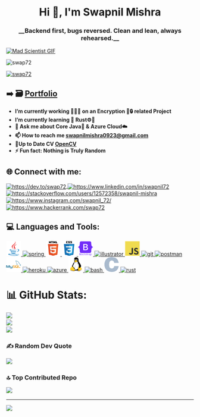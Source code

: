 <h1 align="center">Hi 👋, I'm Swapnil Mishra</h1>
<h3 align="center">__Backend first, bugs reversed.
Clean and lean, always rehearsed.__</h3>

[![Mad Scientist GIF](https://media.giphy.com/media/kyKuZzsa6bShl3SaHe/giphy.gif)](https://giphy.com/stickers/rickandmorty-season-4-episode-8-rick-and-morty-kyKuZzsa6bShl3SaHe)

<p align="left"> 
    <img src="https://komarev.com/ghpvc/?username=swap72&label=Profile%20views&color=0e75b6&style=flat" alt="swap72" /> 
</p>

<p align="left"> 
    <a href="https://github.com/ryo-ma/github-profile-trophy">
        <img src="https://github-profile-trophy.vercel.app/?username=swap72" alt="swap72" />
    </a> 
</p>

## ➡️ **🗃️ [Portfolio](https://swap72.github.io/portfolio/)**
- **I’m currently working 👨🏻‍💻 on an Encryption 🔑🔒 related Project**
- **I’m currently learning 🔬 Rust⚙️🦀**
- **💬 Ask me about Core Java🍵 & Azure Cloud☁️**
- **📫 How to reach me swapnilmishra0923@gmail.com**
- **📄Up to Date CV [OpenCV](https://bit.ly/cv0172)**
- **⚡ Fun fact: Nothing is Truly Random**

## 🌐 Connect with me:
<p align="left">
    <a href="https://dev.to/swap72" target="blank">
        <img align="center" src="https://raw.githubusercontent.com/rahuldkjain/github-profile-readme-generator/master/src/images/icons/Social/devto.svg" alt="https://dev.to/swap72" height="30" width="40" />
    </a>
    <a href="https://www.linkedin.com/in/swapnil72" target="blank">
        <img align="center" src="https://raw.githubusercontent.com/rahuldkjain/github-profile-readme-generator/master/src/images/icons/Social/linked-in-alt.svg" alt="https://www.linkedin.com/in/swapnil72" height="30" width="40" />
    </a>
    <a href="https://stackoverflow.com/users/12572358/swapnil-mishra" target="blank">
        <img align="center" src="https://raw.githubusercontent.com/rahuldkjain/github-profile-readme-generator/master/src/images/icons/Social/stack-overflow.svg" alt="https://stackoverflow.com/users/12572358/swapnil-mishra" height="30" width="40" />
    </a>
    <a href="https://www.instagram.com/swapnil_72/" target="blank">
        <img align="center" src="https://raw.githubusercontent.com/rahuldkjain/github-profile-readme-generator/master/src/images/icons/Social/instagram.svg" alt="https://www.instagram.com/swapnil_72/" height="30" width="40" />
    </a>
    <a href="https://www.hackerrank.com/swap72" target="blank">
        <img align="center" src="https://raw.githubusercontent.com/rahuldkjain/github-profile-readme-generator/master/src/images/icons/Social/hackerrank.svg" alt="https://www.hackerrank.com/swap72" height="30" width="40" />
    </a>
</p>

## 💻 Languages and Tools:
<p align="left"> 
    <a href="https://www.java.com" target="_blank" rel="noreferrer"> 
        <img src="https://raw.githubusercontent.com/devicons/devicon/master/icons/java/java-original.svg" alt="java" width="40" height="40"/> 
    </a> 
    <a href="https://spring.io/" target="_blank" rel="noreferrer"> 
        <img src="https://www.vectorlogo.zone/logos/springio/springio-icon.svg" alt="spring" width="40" height="40"/> 
    </a> 
    <a href="https://www.w3.org/html/" target="_blank" rel="noreferrer"> 
        <img src="https://raw.githubusercontent.com/devicons/devicon/master/icons/html5/html5-original-wordmark.svg" alt="html5" width="40" height="40"/> 
    </a> 
    <a href="https://www.w3schools.com/css/" target="_blank" rel="noreferrer"> 
        <img src="https://raw.githubusercontent.com/devicons/devicon/master/icons/css3/css3-original-wordmark.svg" alt="css3" width="40" height="40"/> 
    </a> 
    <a href="https://getbootstrap.com" target="_blank" rel="noreferrer"> 
        <img src="https://raw.githubusercontent.com/devicons/devicon/master/icons/bootstrap/bootstrap-plain-wordmark.svg" alt="bootstrap" width="40" height="40"/> 
    </a>
    <a href="https://www.adobe.com/in/products/illustrator.html" target="_blank" rel="noreferrer"> 
        <img src="https://www.vectorlogo.zone/logos/adobe_illustrator/adobe_illustrator-icon.svg" alt="illustrator" width="40" height="40"/> 
    </a> 
    <a href="https://developer.mozilla.org/en-US/docs/Web/JavaScript" target="_blank" rel="noreferrer"> 
        <img src="https://raw.githubusercontent.com/devicons/devicon/master/icons/javascript/javascript-original.svg" alt="javascript" width="40" height="40"/> 
    </a> 
    <a href="https://git-scm.com/" target="_blank" rel="noreferrer"> 
        <img src="https://www.vectorlogo.zone/logos/git-scm/git-scm-icon.svg" alt="git" width="40" height="40"/> 
    </a> 
    <a href="https://postman.com" target="_blank" rel="noreferrer"> 
        <img src="https://www.vectorlogo.zone/logos/getpostman/getpostman-icon.svg" alt="postman" width="40" height="40"/> 
    </a> 
    <a href="https://www.mysql.com/" target="_blank" rel="noreferrer"> 
        <img src="https://raw.githubusercontent.com/devicons/devicon/master/icons/mysql/mysql-original-wordmark.svg" alt="mysql" width="40" height="40"/> 
    </a>
    <a href="https://heroku.com" target="_blank" rel="noreferrer"> 
        <img src="https://www.vectorlogo.zone/logos/heroku/heroku-icon.svg" alt="heroku" width="40" height="40"/> 
    </a> 
    <a href="https://azure.microsoft.com/en-in/" target="_blank" rel="noreferrer"> 
        <img src="https://www.vectorlogo.zone/logos/microsoft_azure/microsoft_azure-icon.svg" alt="azure" width="40" height="40"/> 
    </a> 
    <a href="https://www.linux.org/" target="_blank" rel="noreferrer"> 
        <img src="https://raw.githubusercontent.com/devicons/devicon/master/icons/linux/linux-original.svg" alt="linux" width="40" height="40"/> 
    </a> 
    <a href="https://www.gnu.org/software/bash/" target="_blank" rel="noreferrer"> 
        <img src="https://www.vectorlogo.zone/logos/gnu_bash/gnu_bash-icon.svg" alt="bash" width="40" height="40"/> 
    </a> 
    <a href="https://www.cprogramming.com/" target="_blank" rel="noreferrer"> 
        <img src="https://raw.githubusercontent.com/devicons/devicon/master/icons/c/c-original.svg" alt="c" width="40" height="40"/> 
    </a>     
    <a href="https://www.rust-lang.org" target="_blank" rel="noreferrer"> 
        <img src="https://upload.wikimedia.org/wikipedia/commons/d/d5/Rust_programming_language_black_logo.svg" alt="rust" width="40" height="40"/> 
    </a> 
</p>

# 📊 GitHub Stats:
![](https://github-readme-stats.vercel.app/api?username=swap72&theme=transparent&hide_border=false&include_all_commits=false&count_private=false)<br/>
![](https://github-readme-streak-stats.herokuapp.com/?user=swap72&theme=transparent&hide_border=false)<br/>
![](https://github-readme-stats.vercel.app/api/top-langs/?username=swap72&theme=transparent&hide_border=false&include_all_commits=false&count_private=false&layout=compact)

### ✍️ Random Dev Quote
![](https://quotes-github-readme.vercel.app/api?type=horizontal&theme=merko)

### 🔝 Top Contributed Repo
![](https://github-contributor-stats.vercel.app/api?username=swap72&limit=5&theme=transparent&combine_all_yearly_contributions=true)

---
[![](https://visitcount.itsvg.in/api?id=swap72&icon=0&color=0)](https://visitcount.itsvg.in)

<!--  -->
